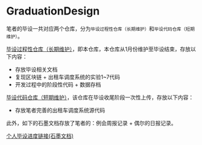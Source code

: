 # GraduationDesign

笔者的毕设一共对应两个仓库，分为`毕设过程性仓库（长期维护）`和`毕设代码仓库（短期维护）`。

[毕设过程性仓库（长期维护）](https://github.com/LancerEnk/GraduationDesign)，即本仓库，本仓库从1月份维护至毕设结束，存放以下内容：

* 存放毕设相关文档
* 复现区块链 + 出租车调度系统的实验1~7代码
* 开发过程中的阶段性代码 + 数据存档

[毕设代码仓库（短期维护）](https://github.com/LancerEnk/GraduationDesign-src)，该仓库在毕设收尾阶段一次性上传，存放以下内容：

* 存放笔者完善的出租车调度系统源代码

此外，如下的石墨文档存放了笔者的：例会周报记录 + 偶尔的日报记录。

[个人毕设进度链接(石墨文档)](https://shimo.im/docs/5bqnrQOKZzcWKaqy/)
